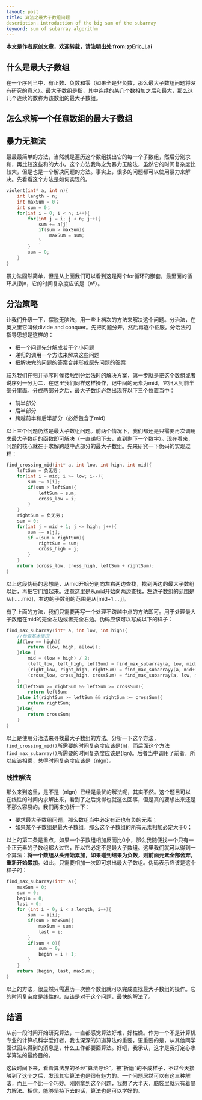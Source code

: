 ```yaml
---
layout: post
title: 算法之最大子数组问题
description：introduction of the big sum of the subarray
keyword: sum of subarray algorithm
---
```

**本文是作者原创文章，欢迎转载，请注明出处 from:@Eric_Lai**

## 什么是最大子数组
在一个序列当中，有正数、负数和零（如果全是非负数，那么最大子数组问题将没有研究的意义）。最大子数组是指，其中连续的某几个数相加之后和最大，那么这几个连续的数称为该数组的最大子数组。

## 怎么求解一个任意数组的最大子数组
## 暴力无脑法
最最最简单的方法，当然就是遍历这个数组找出它的每一个子数组，然后分别求和，再比较这些和的大小。这个方法我称之为暴力无脑法，虽然它的时间复杂度比较大，但是也是一个解决问题的方法。事实上，很多的问题都可以使用暴力来解决。先看看这个方法是如何实现的。

``` C
violent(int* a, int n){
	int length = n;
	int maxSum = 0；
	int sum = 0；
	for(int i = 0; i < n; i++){
		for(int j = i; j < n; j++){
			sum += a[j]
			if(sum > maxSum){
				maxSum = sum;
			}
		}
		sum = 0;
	}
}
```

暴力法固然简单，但是从上面我们可以看到这是两个for循环的嵌套，最里面的循环从j到n，它的时间复杂度应该是（n²）。

## 分治策略
让我们升级一下，摆脱无脑法，用一些上档次的方法来解决这个问题。分治法，在英文里它叫做divide and conquer。先把问题分开，然后再逐个征服。分治法的指导思想是这样的：

- 把一个问题先分解成若干个小问题
- 递归的调用一个方法来解决这些问题
- 把解决完的问题的答案合并形成原先问题的答案

联系我们在归并排序时候接触到分治法时的解决方案，第一步就是把这个数组或者说序列一分为二，在这里我们同样这样操作，记中间的元素为mid，它归入到前半部分里面。分成两部分之后，最大子数组必然出现在以下三个位置当中：

- 前半部分
- 后半部分
- 跨越前半和后半部分（必然包含了mid）

以上三个问题仍然是最大子数组问题。前两个情况下，我们都还是只需要再次调用求最大子数组的函数即可解决（一直递归下去，直到剩下一个数字）。现在看来，问题的核心就在于求解跨越中点部分的最大子数组。先来研究一下伪码的实现过程：


``` C
find_crossing_mid(int* a, int low, int high, int mid){
	leftSum = 负无穷；
	for(int i = mid; i >= low; i--){
		sum += a[i];
		if(sum > leftSum){
			leftSum = sum;
			cross_low = i;
		}
	}
	rightSum = 负无穷；
	sum = 0;
	for(int j = mid + 1; j <= high; j++){
		sum += a[j];
		if =(sum > rightSum){
			rightSum = sum;
			cross_high = j;
		}
	}
	return (cross_low, cross_high, leftSum + rightSum);
}
```
以上这段伪码的思想是，从mid开始分别向左右两边查找，找到两边的最大子数组以后，再把它们加起来。注意这里是从mid开始向两边查找，左边子数组的范围是从[i.....mid]，右边的子数组的范围是从[mid+1.....j]。

有了上面的方法，我们只需要再写一个处理不跨越中点的方法即可。用于处理最大子数组在mid的完全左边或者完全右边。伪码应该可以写成以下的样子：

``` C
find_max_subarray(int* a, int low, int high){
	//检查基本情况
	if(low == high){
		return (low, high, a[low]);
	}else {
		mid = (low + high) / 2;
		(left_low, left_high, leftSum) = find_max_subarray(a, low, mid);
		(right_low, right_high, rightSum) = find_max_subarrayy(a, mid+1; high);
		(cross_low, cross_high, crossSum) = find_max_subarray(a, low, mid, high);
	}
	if(leftSum >= rightSum && leftSum >= crossSum){
		return leftSum;
	}else if(rightSum >= leftSum && rightSum >= crossSum){
		return rightSum;
	}else{
		return crossSum;
	}
}
```

以上是使用分治法来寻找最大子数组的方法。分析一下这个方法，```find_crossing_mid()```所需要的时间复杂度应该是(n)，而后面这个方法```find_max_subarray()```所需要的时间复杂度应该是(lgn)。后者当中调用了前者，所以应该相乘，总得时间复杂度应该是（nlgn）。
### 线性解法
那么来到这里，是不是（nlgn）已经是最优的解法呢，其实不然。这个题目可以在线性的时间内求解出来，看到了之后觉得也就这么回事，但是真的要想出来还是不那么容易的。我们再来分析一下：

- 要求最大子数组问题，那么数组当中必定有正也有负的元素；
- 如果某个子数组是最大子数组，那么这个子数组的所有元素相加必定大于0；

以上的第二条是重点，如果一个子数组相加反而比0小，那么我随便找一个只有一个正元素的子数组都大过它，所以它必定不是最大子数组。这里我们就可以得到一个算法：**将一个数组从头开始累加，如果碰到结果为负数，则前面元素全部舍弃，重新开始累加**。如此，只需要相加一次即可求出最大子数组。伪码表示应该是这个样子的：

``` C
find_max_subarray(int* a){
	maxSum = 0;
	sum = 0;
	begin = 0;
	last = 0;
	for (int i = 0; i < a.length; i++){
		sum += a[i];
		if(sum > maxSum){
			maxSum = sum;
			last = i;
		}
		if(sum < 0){
			sum = 0;
			begin = i + 1;
		}
	}
	return (begin, last, maxSum);
}
```
以上的方法，很显然只需遍历一次整个数组就可以完成查找最大子数组的操作。它的时间复杂度是线性的。应该是对于这个问题，最快的解法了。

## 结语
从前一段时间开始研究算法，一直都感觉算法好难，好枯燥。作为一个不是计算机专业的计算机科学爱好者，我也深深的知道算法的重要，更重要的是，从其他同学面试回来得到的消息是，什么工作都要面算法。好吧，我承认，这才是我打定心水学算法的最终目的。

这段时间下来，看着算法界的圣经“算法导论”，被”折磨“的不成样子，不过今天接触到了这个之后，发现其实算法也是很有魅力的。一个问题居然可以有这三种解法，而且一个比一个巧妙。刚刚拿到这个问题，我想了大半天，脑袋里就只有着暴力解法。相信，能够坚持下去的话，算法也是可以学好的。
